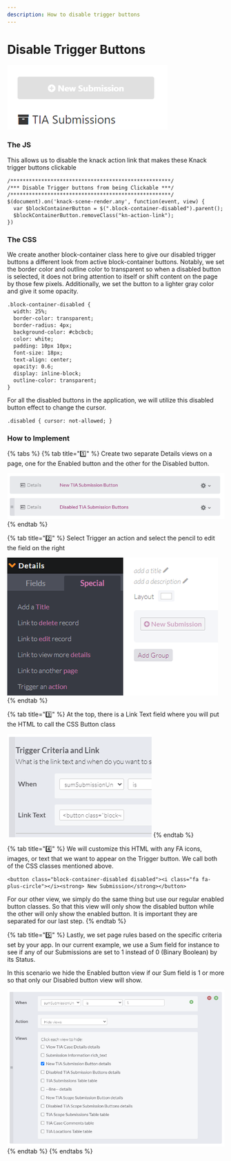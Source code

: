 ```yaml
---
description: How to disable trigger buttons
---
```


# Disable Trigger Buttons

![Disabling a Submission Button](../../.gitbook/assets/image%20%2847%29%20%281%29.png)



### The JS

This allows us to disable the knack action link that makes these Knack trigger buttons clickable

```text
/****************************************************/
/*** Disable Trigger buttons from being Clickable ***/
/****************************************************/
$(document).on('knack-scene-render.any', function(event, view) {
  var $blockContainerButton = $(".block-container-disabled").parent();
  $blockContainerButton.removeClass("kn-action-link");
})
```



### The CSS

We create another block-container class here to give our disabled trigger buttons a different look from active block-container buttons. Notably, we set the border color and outline color to transparent so when a disabled button is selected, it does not bring attention to itself or shift content on the page by those few pixels. Additionally, we set the button to a lighter gray color and give it some opacity.

```text
.block-container-disabled {
  width: 25%;
  border-color: transparent;
  border-radius: 4px;
  background-color: #cbcbcb;
  color: white;
  padding: 10px 10px;
  font-size: 18px;
  text-align: center;
  opacity: 0.6;
  display: inline-block;
  outline-color: transparent;
}
```

For all the disabled buttons in the application, we will utilize this disabled button effect to change the cursor.

```text
.disabled { cursor: not-allowed; }
```

### How to Implement



{% tabs %}
{% tab title="1️⃣" %}
Create two separate Details views on a page, one for the Enabled button and the other for the Disabled button.

![](../../.gitbook/assets/image%20%2843%29%20%281%29%20%281%29.png)
{% endtab %}

{% tab title="2️⃣" %}
Select Trigger an action and select the pencil to edit the field on the right

![](../../.gitbook/assets/image%20%2849%29.png)
{% endtab %}

{% tab title="3️⃣" %}
At the top, there is a Link Text field where you will put the HTML to call the CSS Button class

![](../../.gitbook/assets/image%20%2848%29.png)
{% endtab %}

{% tab title="4️⃣" %}
We will customize this HTML with any FA icons, images, or text that we want to appear on the Trigger button. We call both of the CSS classes mentioned above.

```text
<button class="block-container-disabled disabled"><i class="fa fa-plus-circle"></i><strong> New Submission</strong></button>
```

For our other view, we simply do the same thing but use our regular enabled button classes. So that this view will only show the disabled button while the other will only show the enabled button. It is important they are separated for our last step.
{% endtab %}

{% tab title="5️⃣" %}
Lastly, we set page rules based on the specific criteria set by your app. In our current example, we use a Sum field for instance to see if any of our Submissions are set to 1 instead of 0 \(Binary Boolean\) by its Status. 

In this scenario we hide the Enabled button view if our Sum field is 1 or more so that only our Disabled button view will show.

![](../../.gitbook/assets/image%20%2844%29.png)
{% endtab %}
{% endtabs %}







